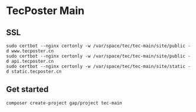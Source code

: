 # TecPoster Main

## SSL

```
sudo certbot --nginx certonly -w /var/space/tec/tec-main/site/public -d www.tecposter.cn
sudo certbot --nginx certonly -w /var/space/tec/tec-main/site/public -d api.tecposter.cn
sudo certbot --nginx certonly -w /var/space/tec/tec-main/site/static -d static.tecposter.cn
```

## Get started

```
composer create-project gap/project tec-main
```

